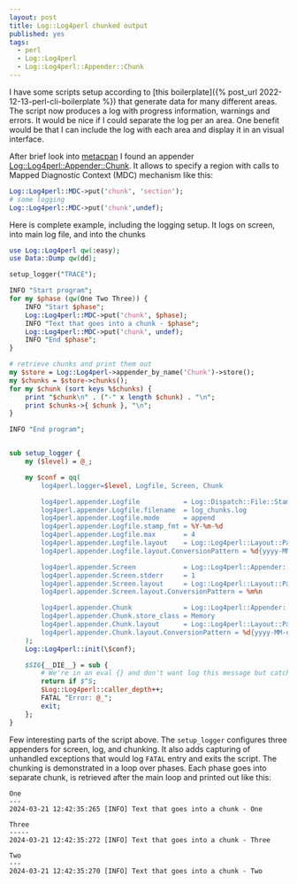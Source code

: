 ```yaml
---
layout: post
title: Log::Log4perl chunked output
published: yes
tags:
  - perl
  - Log::Log4perl
  - Log::Log4perl::Appender::Chunk
---
```

I have some scripts setup according to [this boilerplate]({% post_url 2022-12-13-perl-cli-boilerplate %}) that generate data for many different areas. The script now produces a log with progress information, warnings and errors. It would be nice if I could separate the log per an area. One benefit would be that I can include the log with each area and display it in an visual interface.

After brief look into [metacpan][1] I found an appender [Log::Log4perl::Appender::Chunk][2]. It allows to specify a region with calls to Mapped Diagnostic Context (MDC) mechanism like this:

```perl
Log::Log4perl::MDC->put('chunk', 'section');
# some logging
Log::Log4perl::MDC->put('chunk',undef);
```

Here is complete example, including the logging setup. It logs on screen, into main log file, and into the chunks

```perl
use Log::Log4perl qw(:easy);
use Data::Dump qw(dd);

setup_logger("TRACE");

INFO "Start program";
for my $phase (qw(One Two Three)) {
    INFO "Start $phase";
    Log::Log4perl::MDC->put('chunk', $phase);
    INFO "Text that goes into a chunk - $phase";
    Log::Log4perl::MDC->put('chunk', undef);
    INFO "End $phase";
}

# retrieve chunks and print them out
my $store = Log::Log4perl->appender_by_name('Chunk')->store();
my $chunks = $store->chunks();
for my $chunk (sort keys %$chunks) {
    print "$chunk\n" . ("-" x length $chunk) . "\n";
    print $chunks->{ $chunk }, "\n";
}

INFO "End program";


sub setup_logger {
    my ($level) = @_;

    my $conf = qq(
        log4perl.logger=$level, Logfile, Screen, Chunk

        log4perl.appender.Logfile           = Log::Dispatch::File::Stamped
        log4perl.appender.Logfile.filename  = log_chunks.log
        log4perl.appender.Logfile.mode      = append
        log4perl.appender.Logfile.stamp_fmt = %Y-%m-%d
        log4perl.appender.Logfile.max       = 4
        log4perl.appender.Logfile.layout    = Log::Log4perl::Layout::PatternLayout
        log4perl.appender.Logfile.layout.ConversionPattern = %d{yyyy-MM-dd HH:mm:ss:SSS} [%p] %m%n

        log4perl.appender.Screen            = Log::Log4perl::Appender::Screen
        log4perl.appender.Screen.stderr     = 1
        log4perl.appender.Screen.layout     = Log::Log4perl::Layout::PatternLayout
        log4perl.appender.Screen.layout.ConversionPattern = %m%n

        log4perl.appender.Chunk             = Log::Log4perl::Appender::Chunk
        log4perl.appender.Chunk.store_class = Memory        
        log4perl.appender.Chunk.layout      = Log::Log4perl::Layout::PatternLayout
        log4perl.appender.Chunk.layout.ConversionPattern = %d{yyyy-MM-dd HH:mm:ss:SSS} [%p] %m%n
    );
    Log::Log4perl::init(\$conf);

    $SIG{__DIE__} = sub {
        # We're in an eval {} and don't want log this message but catch it later
        return if $^S;
        $Log::Log4perl::caller_depth++;
        FATAL "Error: @_";
        exit;
    };
}
```

Few interesting parts of the script above. The `setup_logger` configures three appenders for screen, log, and chunking. It also adds capturing of unhandled exceptions that would log `FATAL` entry and exits the script. The chunking is demonstrated in a loop over phases. Each phase goes into separate chunk, is retrieved after the main loop and printed out like this:

```
One
---
2024-03-21 12:42:35:265 [INFO] Text that goes into a chunk - One

Three
-----
2024-03-21 12:42:35:272 [INFO] Text that goes into a chunk - Three

Two
---
2024-03-21 12:42:35:270 [INFO] Text that goes into a chunk - Two
```

[1]: https://metacpan.org
[2]: https://metacpan.org/pod/Log::Log4perl::Appender::Chunk

